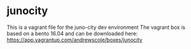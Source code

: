 # junocity
This is a vagrant file for the juno-city dev environment
The vagrant box is based on a bento 16.04 and can be downloaded here:
https://app.vagrantup.com/andrewscole/boxes/junocity
